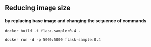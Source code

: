 ## Reducing image size
#### by replacing base image and changing the sequence of commands

`docker build -t flask-sample:0.4 .`

`docker run -d -p 5000:5000 flask-sample:0.4`
